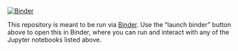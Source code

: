 [![Binder](https://mybinder.org/badge_logo.svg)](https://mybinder.org/v2/gh/wconley/Math116-Binder/2024-01winter)

This repository is meant to be run via [Binder](https://mybinder.org/). Use the “launch binder” button above to open this in Binder, where you can run and interact with any of the Jupyter notebooks listed above. 

